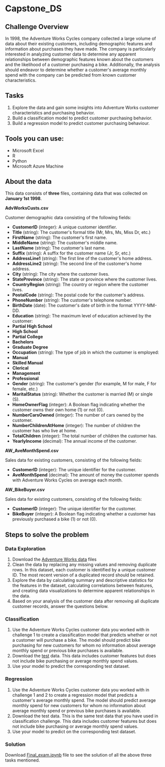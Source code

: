 # Capstone_DS

## Challenge Overview
In 1998, the Adventure Works Cycles company collected a large volume of data about their existing customers, including demographic features and information about purchases they have made. The company is particularly interested in analyzing customer data to determine any apparent relationships between demographic features known about the customers and the likelihood of a customer purchasing a bike. Additionally, the analysis should endeavor to determine whether a customer's average monthly spend with the company can be predicted from known customer characteristics.

## Tasks

1. Explore the data and gain some insights into Adventure Works customer characteristics and purchasing behavior.   
2. Build a classification model to predict customer purchasing behavior.   
3. Build a regression model to predict customer purchasing behaviour.   

## Tools you can use:

- Microsoft Excel
- R
- Python
- Microsoft Azure Machine 

## About the data

This data consists of **three** files, containing data that was collected on **January 1st 1998**.     

**AdvWorksCusts.csv**     

Customer demographic data consisting of the following fields:  

- **CustomerID** (integer): A unique customer identifier.
- **Title** (string): The customer's formal title (Mr, Mrs, Ms, Miss Dr, etc.)
- **FirstName** (string): The customer's first name.
- **MiddleName** (string): The customer's middle name.
- **LastName** (string): The customer's last name.
- **Suffix** (string): A suffix for the customer name (Jr, Sr, etc.)
- **AddressLine1** (string): The first line of the customer's home address.
- **AddressLine2** (string): The second line of the customer's home address.
- **City** (string): The city where the customer lives.
- **StateProvince** (string): The state or province where the customer lives.
- **CountryRegion** (string): The country or region where the customer lives.
- **PostalCode** (string): The postal code for the customer's address.
- **PhoneNumber** (string): The customer's telephone number.
- **BirthDate** (date): The customer's date of birth in the format YYYY-MM-DD.
- **Education** (string): The maximum level of education achieved by the customer:
- **Partial High School**
- **High School**
- **Partial College**
- **Bachelors**
- **Graduate Degree**
- **Occupation** (string): The type of job in which the customer is employed:
- **Manual**
- **Skilled Manual**
- **Clerical**
- **Management**
- **Professional**
- **Gender** (string): The customer's gender (for example, M for male, F for female, etc.)
- **MaritalStatus** (string): Whether the customer is married (M) or single (S).
- **HomeOwnerFlag** (integer): A Boolean flag indicating whether the customer owns their own home (1) or not (0).
- **NumberCarsOwned** (integer): The number of cars owned by the customer.
- **NumberChildrenAtHome** (integer): The number of children the customer has who live at home.
- **TotalChildren** (integer): The total number of children the customer has.
- **YearlyIncome** (decimal): The annual income of the customer.

**AW_AveMonthSpend.csv**       

Sales data for existing customers, consisting of the following fields:    

- **CustomerID** (integer): The unique identifier for the customer.
- **AveMonthSpend** (decimal): The amount of money the customer spends with Adventure Works Cycles on average each month.

**AW_BikeBuyer.csv**     

Sales data for existing customers, consisting of the following fields:   

- **CustomerID** (integer): The unique identifier for the customer.
- **BikeBuyer** (integer): A Boolean flag indicating whether a customer has previously purchased a bike (1) or not (0).

## Steps to solve the problem

### Data Exploration

1. Download the [Adventure Works data](https://github.com/shubhamchouksey/Capstone_DS/raw/master/Adventure_Works_Data.zip) files   
2. Clean the data by replacing any missing values and removing duplicate rows. In this dataset, each customer is identified by a unique customer ID. The most recent version of a duplicated record should be retained.
3. Explore the data by calculating summary and descriptive statistics for the features in the dataset, calculating correlations between features, and creating data visualizations to determine apparent relationships in the data.
4. Based on your analysis of the customer data after removing all duplicate customer records, answer the questions below.

### Classification

1. Use the Adventure Works Cycles customer data you worked with in challenge 1 to create a classification model that predicts whether or not a customer will purchase a bike. The model should predict bike purchasing for new customers for whom no information about average monthly spend or previous bike purchases is available.
2. Download the [test](https://github.com/shubhamchouksey/Capstone_DS/raw/master/AW_test.csv) data. This data includes customer features but does not include bike purchasing or average monthly spend values.
3. Use your model to predict the corresponding test dataset. 

### Regression

1. Use the Adventure Works Cycles customer data you worked with in challenge 1 and 2 to create a regression model that predicts a customer's average monthly spend. The model should predict average monthly spend for new customers for whom no information about average monthly spend or previous bike purchases is available.
2. Download the test data. This is the same test data that you have used in classification challenge. This data includes customer features but does not include bike purchasing or average monthly spend values.
3. Use your model to predict on the corresponding test dataset. 

### Solution

Download [Final_exam.ipynb](https://github.com/shubhamchouksey/Capstone_DS/blob/master/Final_exam.ipynb) file to see the solution of all the above three tasks mentioned.



